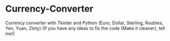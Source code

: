 # Currency-Converter
Currency converter with Tkinter and Python (Euro, Dollar, Sterling, Roubles, Yen, Yuan, Zloty)
(If you have any ideas to fix the code (Make it cleaner), tell me!)
